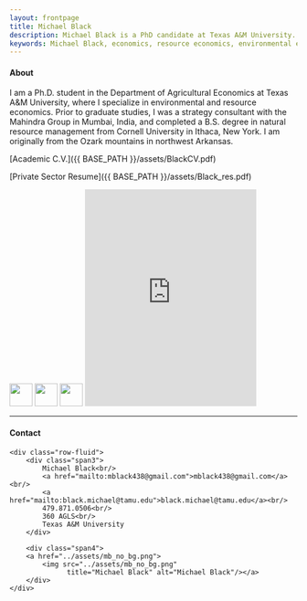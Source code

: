 ```yaml
---
layout: frontpage
title: Michael Black
description: Michael Black is a PhD candidate at Texas A&M University.
keywords: Michael Black, economics, resource economics, environmental economics, non-market valuation
---
```


<h4>About</h4>

I am a Ph.D. student in the Department of Agricultural Economics at Texas A&M University, where I specialize in environmental and resource economics. Prior to graduate studies, I was a strategy consultant with the Mahindra Group in Mumbai, India, and completed a B.S. degree in natural resource management from Cornell University in Ithaca, New York. I am originally from the Ozark mountains in northwest Arkansas.

[Academic C.V.]({{ BASE_PATH }}/assets/BlackCV.pdf)

[Private Sector Resume]({{ BASE_PATH }}/assets/Black_res.pdf) 

<!-- [Curriculum Vitae]({{ BASE_PATH }}/assets/BlackCV.pdf) -->
<!-- [GitHub](https://github.com/michael-black) -->

<!-- <a href="../assets/BlackCV.pdf">
    <img src="../pages/icons64/cv.png" width="40" height="40"/></a> -->

<a href="https://www.linkedin.com/in/michaelblack438/">
    <img src="../pages/icons64/linkedin.png" width="40" height="40"/></a>
<a href="https://github.com/michael-black">
    <img src="../pages/icons64/github.png" width="40" height="40"/></a>
<a href="https://www.youtube.com/channel/UCxDNlrqcNZ4c3yS8IN_aC7A/featured">
    <img src="../pages/icons64/youtube.png" width="40" height="40"/></a>



<iframe src="https://open.spotify.com/embed/track/5DPNLHoisZSIInV23TJ49P" width="300" height="380" frameborder="0" allowtransparency="true" allow="encrypted-media"></iframe>    
    

<br/>


---


<div class="container">
<h4><a name="contact"></a>Contact</h4>

    <div class="row-fluid">
        <div class="span3">
            Michael Black<br/>
            <a href="mailto:mblack438@gmail.com">mblack438@gmail.com</a><br/>
            <a href="mailto:black.michael@tamu.edu">black.michael@tamu.edu</a><br/>
            479.871.0506<br/>
            360 AGLS<br/> 
            Texas A&M University
        </div>

        <div class="span4">
        <a href="../assets/mb_no_bg.png">
            <img src="../assets/mb_no_bg.png"
                  title="Michael Black" alt="Michael Black"/></a>
        </div>
    </div>
</div>

<!--
<div class="container">
<h4>Daily new COVID cases: Brazos County</h4>

Here are the daily new cases of COVID for Brazos County, home of Texas A&M.

[Reproduce this graph here](https://github.com/michael-black/COVID-tracking/blob/master/county_tracking.py)

    <div class="row-fluid">
        <div class="span6">
        <a href="../assets/brazos_dnc.png">
            <img src="../assets/brazos_dnc.png"
                  title="Michael Black" alt="Michael Black"/></a>
        </div>
    </div>
</div>
 -->

<!--
<div class="navbar">
  <div class="navbar-inner">
      <ul class="nav">
          <li><a href="{{ BASE_PATH }}/assets/BlackCV.pdf">CV</a></li>
          <li><a href="https://github.com/michael-black">GitHub</a></li>
      </ul>
  </div>
</div>
-->
